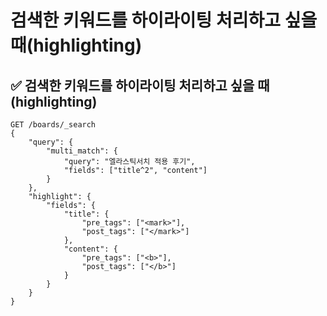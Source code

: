 # 검색한 키워드를 하이라이팅 처리하고 싶을 때(highlighting)
## ✅ 검색한 키워드를 하이라이팅 처리하고 싶을 때(highlighting)
```
GET /boards/_search
{
    "query": {
        "multi_match": {
            "query": "엘라스틱서치 적용 후기",
            "fields": ["title^2", "content"]
        }
    },
    "highlight": {
        "fields": {
            "title": {
                "pre_tags": ["<mark>"],
                "post_tags": ["</mark>"]
            },
            "content": {
                "pre_tags": ["<b>"],
                "post_tags": ["</b>"]                
            }
        }
    }
}
```